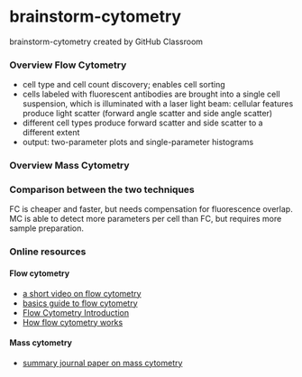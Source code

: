 # brainstorm-cytometry
brainstorm-cytometry created by GitHub Classroom

### Overview Flow Cytometry
- cell type and cell count discovery; enables cell sorting
- cells labeled with fluorescent antibodies are brought into a single cell suspension, which is illuminated with a laser light beam: cellular features produce light scatter (forward angle scatter and side angle scatter)
- different cell types produce forward scatter and side scatter to a different extent
- output: two-parameter plots and single-parameter histograms









### Overview Mass Cytometry




### Comparison between the two techniques

FC is cheaper and faster, but needs compensation for fluorescence overlap.
MC is able to detect more parameters per cell than FC, but requires more sample preparation.

### Online resources
#### Flow cytometry
- [a short video on flow cytometry](https://www.youtube.com/watch?v=EQXPJ7eeesQ)
- [basics guide to flow cytometry](https://www.bio-rad-antibodies.com/introduction-to-flow-cytometry.html)
- [Flow Cytometry Introduction](https://www.bu.edu/flow-cytometry/files/2010/10/BD-Flow-Cytom-Learning-Guide.pdf)
- [How flow cytometry works](http://a.static-abcam.com/CmsMedia/Media/flowcytometry01472px.jpg)
#### Mass cytometry
- [summary journal paper on mass cytometry](https://www.ncbi.nlm.nih.gov/pmc/articles/PMC4860251/)

